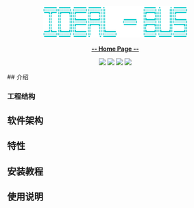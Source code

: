 <p align="center"><img src="assets/image-logo.png" alt="logo" style="zoom:33%;" /></p>

<p align="center"><a href="https://github.com/Songzhizong/ideal-bus/"><strong>-- Home Page --</strong></a></p>

<p align="center">
    <img src="https://img.shields.io/badge/License-GPL%203.0-blue.svg?longCache=true&style=flat-square">
    <img src="https://img.shields.io/badge/Spring%20Boot-2.3.3-yellow.svg?style=flat-square">
    <img
        src="https://img.shields.io/badge/Project%20Reactor-Dysprosium%20SR12-orange.svg?longCache=true&style=flat-square">
    <img src="https://img.shields.io/badge/RSocket-1.0.2-brightgreen.svg?longCache=true&style=flat-square">
</p>
## 介绍



### 工程结构



## 软件架构



## 特性



## 安装教程



## 使用说明

